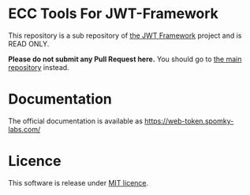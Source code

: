 ECC Tools For JWT-Framework
============================

This repository is a sub repository of [the JWT Framework](https://github.com/web-token/jwt-framework) project and is
READ ONLY.

**Please do not submit any Pull Request here.**
You should go to [the main repository](https://github.com/web-token/jwt-framework) instead.

# Documentation

The official documentation is available as https://web-token.spomky-labs.com/

# Licence

This software is release under [MIT licence](LICENSE).
